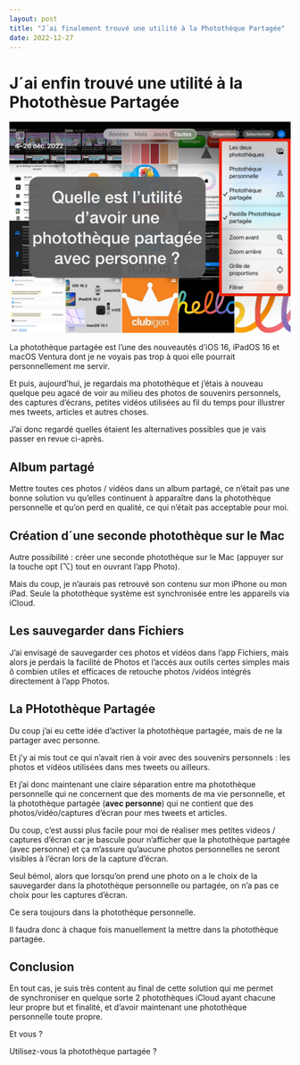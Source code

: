 ```yaml
---
layout: post
title: "J´ai finalement trouvé une utilité à la Photothèque Partagée"
date: 2022-12-27
---
```


# J´ai enfin trouvé une utilité à la Photothèsue Partagée

![Quelle est l'utilité d'une Photothèque Partagée avec personne ?](/img/posts/2022/12/27/phototheque-partagee/Introduction.PNG)

La photothèque partagée est l’une des nouveautés d’iOS 16, iPadOS 16 et macOS Ventura 
dont je ne voyais pas trop à quoi elle pourrait personnellement me servir.

Et puis, aujourd’hui, je regardais ma photothèque et 
j’étais à nouveau quelque peu agacé de voir 
au milieu des photos de souvenirs personnels, 
des captures d’écrans, petites vidéos utilisées au fil du temps 
pour illustrer mes tweets, articles et autres choses.

J’ai donc regardé quelles étaient les alternatives possibles que je vais passer en revue ci-après.

## Album partagé

Mettre toutes ces photos / vidéos dans un album partagé, ce n’était pas une bonne solution vu 
qu’elles continuent à apparaître dans la photothèque personnelle et 
qu’on perd en qualité, ce qui n’était pas acceptable pour moi.

## Création d´une seconde photothèque sur le Mac
Autre possibilité : créer une seconde photothèque sur le Mac 
(appuyer sur la touche opt (⌥) tout en ouvrant l’app Photo). 

Mais du coup, je n’aurais pas retrouvé son contenu sur mon iPhone ou mon iPad. 
Seule la photothèque système est synchronisée entre les appareils via iCloud.

## Les sauvegarder dans Fichiers

J’ai envisagé de sauvegarder ces photos et vidéos dans l’app Fichiers, 
mais alors je perdais la facilité de Photos et l’accès aux outils 
certes simples mais ô combien utiles et efficaces de retouche photos /vidéos 
intégrés directement à l’app Photos.

## La PHotothèque Partagée

Du coup j’ai eu cette idée d’activer la photothèque partagée, 
mais de ne la partager avec personne.

Et j’y ai mis tout ce qui n’avait rien à voir avec des souvenirs personnels : 
les photos et vidéos utilisées dans mes tweets ou ailleurs.

Et j’ai donc maintenant une claire séparation entre 
ma photothèque personnelle qui ne concernent que des moments de ma vie personnelle, 
et la photothèque partagée (**avec personne**) qui ne contient 
que des photos/vidéo/captures d’écran pour mes tweets et articles.

Du coup, c’est aussi plus facile pour moi de réaliser mes petites 
videos / captures d’écran car je bascule pour n’afficher que la 
photothèque partagée (avec personne) et ça m’assure 
qu’aucune photos personnelles ne seront visibles à l’écran 
lors de la capture d’écran.

Seul bémol, alors que lorsqu’on prend une photo on a le choix de la sauvegarder 
dans la photothèque personnelle ou partagée, 
on n’a pas ce choix pour les captures d’écran. 

Ce sera toujours dans la photothèque personnelle.

Il faudra donc à chaque fois manuellement la mettre dans la photothèque partagée.

## Conclusion

En tout cas, je suis très content au final de cette solution qui me permet  
de synchroniser en quelque sorte 2 photothèques iCloud ayant chacune 
leur propre but et finalité, et d’avoir maintenant une photothèque personnelle toute propre.

Et vous ? 

Utilisez-vous la photothèque partagée ?


